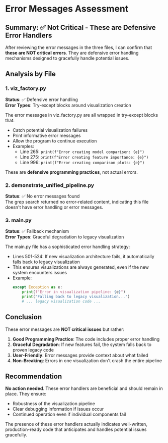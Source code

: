 # Error Messages Assessment

## Summary: ✅ Not Critical - These are Defensive Error Handlers

After reviewing the error messages in the three files, I can confirm that **these are NOT critical errors**. They are defensive error handling mechanisms designed to gracefully handle potential issues.

## Analysis by File

### 1. viz_factory.py
**Status**: ✅ Defensive error handling  
**Error Types**: Try-except blocks around visualization creation

The error messages in viz_factory.py are all wrapped in try-except blocks that:
- Catch potential visualization failures
- Print informative error messages
- Allow the program to continue execution
- Examples:
  - Line 265: `print(f"Error creating model comparison: {e}")`
  - Line 275: `print(f"Error creating feature importance: {e}")`
  - Line 996: `print(f"Error creating comparison plots: {e}")`

These are **defensive programming practices**, not actual errors.

### 2. demonstrate_unified_pipeline.py
**Status**: ✅ No error messages found  
The grep search returned no error-related content, indicating this file doesn't have error handling or error messages.

### 3. main.py
**Status**: ✅ Fallback mechanism  
**Error Types**: Graceful degradation to legacy visualization

The main.py file has a sophisticated error handling strategy:
- Lines 501-524: If new visualization architecture fails, it automatically falls back to legacy visualization
- This ensures visualizations are always generated, even if the new system encounters issues
- Example:
  ```python
  except Exception as e:
      print(f"Error in visualization pipeline: {e}")
      print("Falling back to legacy visualization...")
      # ... legacy visualization code ...
  ```

## Conclusion

These error messages are **NOT critical issues** but rather:

1. **Good Programming Practice**: The code includes proper error handling
2. **Graceful Degradation**: If new features fail, the system falls back to proven legacy code
3. **User-Friendly**: Error messages provide context about what failed
4. **Non-Breaking**: Errors in one visualization don't crash the entire pipeline

## Recommendation

**No action needed**. These error handlers are beneficial and should remain in place. They ensure:
- Robustness of the visualization pipeline
- Clear debugging information if issues occur
- Continued operation even if individual components fail

The presence of these error handlers actually indicates well-written, production-ready code that anticipates and handles potential issues gracefully.